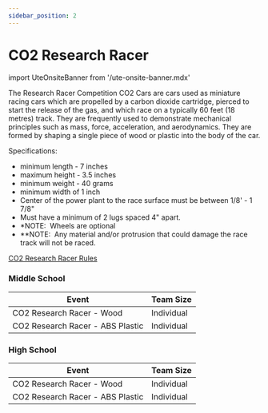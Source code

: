 ```yaml
---
sidebar_position: 2
---
```


# CO2 Research Racer

import UteOnsiteBanner from '/ute-onsite-banner.mdx'

<UteOnsiteBanner />

The Research Racer Competition CO2 Cars are cars used as miniature racing cars which are propelled by a carbon dioxide cartridge, pierced to start the release of the gas, and which race on a typically 60 feet (18 metres) track. They are frequently used to demonstrate mechanical principles such as mass, force, acceleration, and aerodynamics. They are formed by shaping a single piece of wood or plastic into the body of the car.

Specifications:
* minimum length - 7 inches
* maximum height - 3.5 inches
* minimum weight - 40 grams
* minimum width of 1 inch
* Center of the power plant to the race surface must be between 1/8' - 1 7/8"
* Must have a minimum of 2 lugs spaced 4" apart.
* \*NOTE:  Wheels are optional
* \*\*NOTE:  Any material and/or protrusion that could damage the race track will not be raced.

[CO2 Research Racer Rules](https://drive.google.com/file/d/1qic78X31187BCQ7QlIRAxqMBc-HTDS1G/view?usp=sharing)

### Middle School

| Event                            | Team Size  |
| -------------------------------- | ---------- |
| CO2 Research Racer - Wood        | Individual |
| CO2 Research Racer - ABS Plastic | Individual |

### High School

| Event                            | Team Size  |
| -------------------------------- | ---------- |
| CO2 Research Racer - Wood        | Individual |
| CO2 Research Racer - ABS Plastic | Individual |
